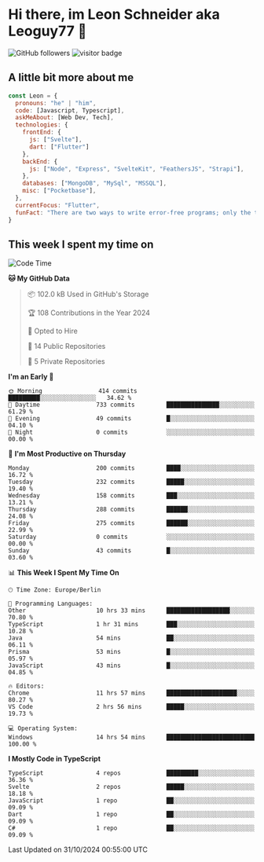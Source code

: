 # Hi there, im Leon Schneider aka Leoguy77 👋

![GitHub followers](https://img.shields.io/github/followers/leoguy77.svg?style=social&label=Followers) ![visitor badge](https://vbr.nathanchung.dev/badge?page_id=Leoguy77)

## A little bit more about me

```javascript
const Leon = {
  pronouns: "he" | "him",
  code: [Javascript, Typescript],
  askMeAbout: [Web Dev, Tech],
  technologies: {
    frontEnd: {
      js: ["Svelte"],
      dart: ["Flutter"]
    },
    backEnd: {
      js: ["Node", "Express", "SvelteKit", "FeathersJS", "Strapi"],
    },
    databases: ["MongoDB", "MySql", "MSSQL"],
    misc: ["Pocketbase"],
  },
  currentFocus: "Flutter",
  funFact: "There are two ways to write error-free programs; only the third one works"
}
```

## This week I spent my time on

<!--START_SECTION:waka-->
![Code Time](http://img.shields.io/badge/Code%20Time-245%20hrs%2040%20mins-blue)

**🐱 My GitHub Data** 

> 📦 102.0 kB Used in GitHub's Storage 
 > 
> 🏆 108 Contributions in the Year 2024
 > 
> 💼 Opted to Hire
 > 
> 📜 14 Public Repositories 
 > 
> 🔑 5 Private Repositories 
 > 
**I'm an Early 🐤** 

```text
🌞 Morning                414 commits         █████████░░░░░░░░░░░░░░░░   34.62 % 
🌆 Daytime                733 commits         ███████████████░░░░░░░░░░   61.29 % 
🌃 Evening                49 commits          █░░░░░░░░░░░░░░░░░░░░░░░░   04.10 % 
🌙 Night                  0 commits           ░░░░░░░░░░░░░░░░░░░░░░░░░   00.00 % 
```
📅 **I'm Most Productive on Thursday** 

```text
Monday                   200 commits         ████░░░░░░░░░░░░░░░░░░░░░   16.72 % 
Tuesday                  232 commits         █████░░░░░░░░░░░░░░░░░░░░   19.40 % 
Wednesday                158 commits         ███░░░░░░░░░░░░░░░░░░░░░░   13.21 % 
Thursday                 288 commits         ██████░░░░░░░░░░░░░░░░░░░   24.08 % 
Friday                   275 commits         ██████░░░░░░░░░░░░░░░░░░░   22.99 % 
Saturday                 0 commits           ░░░░░░░░░░░░░░░░░░░░░░░░░   00.00 % 
Sunday                   43 commits          █░░░░░░░░░░░░░░░░░░░░░░░░   03.60 % 
```


📊 **This Week I Spent My Time On** 

```text
🕑︎ Time Zone: Europe/Berlin

💬 Programming Languages: 
Other                    10 hrs 33 mins      ██████████████████░░░░░░░   70.80 % 
TypeScript               1 hr 31 mins        ███░░░░░░░░░░░░░░░░░░░░░░   10.28 % 
Java                     54 mins             ██░░░░░░░░░░░░░░░░░░░░░░░   06.11 % 
Prisma                   53 mins             █░░░░░░░░░░░░░░░░░░░░░░░░   05.97 % 
JavaScript               43 mins             █░░░░░░░░░░░░░░░░░░░░░░░░   04.85 % 

🔥 Editors: 
Chrome                   11 hrs 57 mins      ████████████████████░░░░░   80.27 % 
VS Code                  2 hrs 56 mins       █████░░░░░░░░░░░░░░░░░░░░   19.73 % 

💻 Operating System: 
Windows                  14 hrs 54 mins      █████████████████████████   100.00 % 
```

**I Mostly Code in TypeScript** 

```text
TypeScript               4 repos             █████████░░░░░░░░░░░░░░░░   36.36 % 
Svelte                   2 repos             █████░░░░░░░░░░░░░░░░░░░░   18.18 % 
JavaScript               1 repo              ██░░░░░░░░░░░░░░░░░░░░░░░   09.09 % 
Dart                     1 repo              ██░░░░░░░░░░░░░░░░░░░░░░░   09.09 % 
C#                       1 repo              ██░░░░░░░░░░░░░░░░░░░░░░░   09.09 % 
```




 Last Updated on 31/10/2024 00:55:00 UTC
<!--END_SECTION:waka-->
